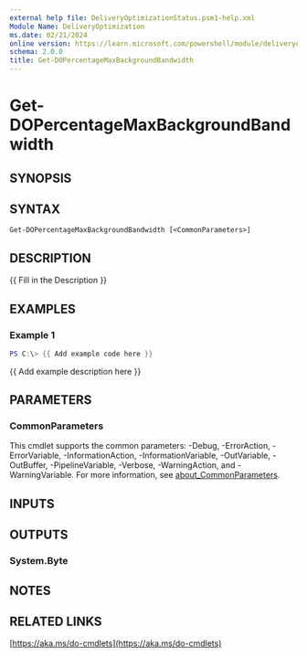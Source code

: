 ```yaml
---
external help file: DeliveryOptimizationStatus.psm1-help.xml
Module Name: DeliveryOptimization
ms.date: 02/21/2024
online version: https://learn.microsoft.com/powershell/module/deliveryoptimization/get-dopercentagemaxbackgroundbandwidth?view=windowsserver2025-ps&wt.mc_id=ps-gethelp
schema: 2.0.0
title: Get-DOPercentageMaxBackgroundBandwidth
---
```


# Get-DOPercentageMaxBackgroundBandwidth

## SYNOPSIS

## SYNTAX

```
Get-DOPercentageMaxBackgroundBandwidth [<CommonParameters>]
```

## DESCRIPTION
{{ Fill in the Description }}

## EXAMPLES

### Example 1

```powershell
PS C:\> {{ Add example code here }}
```

{{ Add example description here }}

## PARAMETERS

### CommonParameters

This cmdlet supports the common parameters: -Debug, -ErrorAction, -ErrorVariable,
-InformationAction, -InformationVariable, -OutVariable, -OutBuffer, -PipelineVariable, -Verbose,
-WarningAction, and -WarningVariable. For more information, see
[about_CommonParameters](http://go.microsoft.com/fwlink/?LinkID=113216).

## INPUTS

## OUTPUTS

### System.Byte

## NOTES

## RELATED LINKS

[https://aka.ms/do-cmdlets](https://aka.ms/do-cmdlets)
